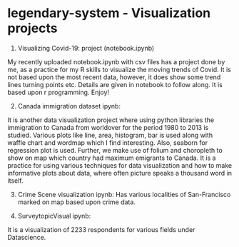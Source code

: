 # legendary-system - Visualization projects

1) Visualizing Covid-19: project (notebook.ipynb)

My recently uploaded notebook.ipynb with csv files has a project done by me, as a practice for my R skills to visualize the moving trends of Covid. It is not based upon the most recent data, however, it does show some trend lines turning points etc. Details are given in notebook to follow along. It is based upon r programming. Enjoy!

2) Canada immigration dataset ipynb: 

It is another data visualization project where using python libraries the immigration to Canada from worldover for the period 1980 to 2013 is studied. Various plots like line, area, histogram, bar is used along with waffle chart and wordmap which I find interesting. Also, seaborn for regression plot is used. Further, we make use of folium and choropleth to show on map which country had maximum emigrants to Canada. It is a practice for using various techniques for data visualization and how to make informative plots about data, where often picture speaks a thousand word in itself.

3) Crime Scene visualization ipynb:
Has various localities of San-Francisco marked on map based upon crime data.

4) SurveytopicVisual ipynb:

It is a visualization of 2233 respondents for various fields under Datascience.
